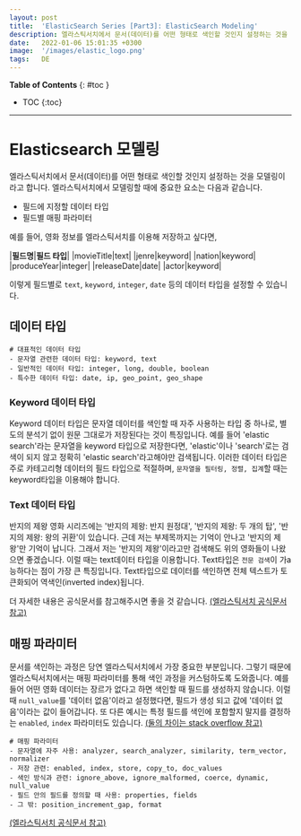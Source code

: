 ```yaml
---
layout: post
title:  'ElasticSearch Series [Part3]: ElasticSearch Modeling'
description: 엘라스틱서치에서 문서(데이터)를 어떤 형태로 색인할 것인지 설정하는 것을 모델링이라고 합니다. 엘라스틱서치에서 모델링할 때에 중요한 요소는 다음과 같습니다.
date:   2022-01-06 15:01:35 +0300
image:  '/images/elastic_logo.png'
tags:   DE
---
```

**Table of Contents**
{: #toc }
*  TOC
{:toc}

---

# Elasticsearch 모델링
엘라스틱서치에서 문서(데이터)를 어떤 형태로 색인할 것인지 설정하는 것을 모델링이라고 합니다. 엘라스틱서치에서 모델링할 때에 중요한 요소는 다음과 같습니다.  

- 필드에 지정할 데이터 타입
- 필드별 매핑 파라미터

예를 들어, 영화 정보를 엘라스틱서치를 이용해 저장하고 싶다면,  

|__필드명__|__필드 타입__|
|movieTitle|text|
|jenre|keyword|
|nation|keyword|
|produceYear|integer|
|releaseDate|date|
|actor|keyword|

이렇게 필드별로 `text`, `keyword`, `integer`, `date` 등의 데이터 타입을 설정할 수 있습니다.

## 데이터 타입  

```
# 대표적인 데이터 타입
- 문자열 관련한 데이터 타입: keyword, text
- 일반적인 데이터 타입: integer, long, double, boolean
- 특수한 데이터 타입: date, ip, geo_point, geo_shape
```

### Keyword 데이터 타입
Keyword 데이터 타입은 문자열 데이터를 색인할 때 자주 사용하는 타입 중 하나로, 별도의 분석기 없이 원문 그대로가 저장된다는 것이 특징입니다. 예를 들어 'elastic search'라는 문자열을 keyword 타입으로 저장한다면, 'elastic'이나 'search'로는 검색이 되지 않고 정확히 'elastic search'라고해야만 검색됩니다. 이러한 데이터 타입은 주로 카테고리형 데이터의 필드 타입으로 적절하며, `문자열을 필터링, 정렬, 집계`할 때는 keyword타입을 이용해야 합니다.  

### Text 데이터 타입
반지의 제왕 영화 시리즈에는 '반지의 제왕: 반지 원정대', '반지의 제왕: 두 개의 탑', '반지의 제왕: 왕의 귀환'이 있습니다. 근데 저는 부제목까지는 기억이 안나고 '반지의 제왕'만 기억이 납니다. 그래서 저는 '반지의 제왕'이라고만 검색해도 위의 영화들이 나왔으면 좋겠습니다. 이럴 때는 text데이터 타입을 이용합니다. Text타입은 `전문 검색`이 가a능하다는 점이 가장 큰 특징입니다. Text타입으로 데이터를 색인하면 전체 텍스트가 토큰화되어 역색인(inverted index)됩니다. 

더 자세한 내용은 공식문서를 참고해주시면 좋을 것 같습니다. [(엘라스틱서치 공식문서 참고)](https://www.elastic.co/guide/en/elasticsearch/reference/current/mapping-types.html)

## 매핑 파라미터
문서를 색인하는 과정은 당연 엘라스틱서치에서 가장 중요한 부분입니다. 그렇기 때문에 엘라스틱서치에서는 매핑 파라미터를 통해 색인 과정을 커스텀하도록 도와줍니다. 예를 들어 어떤 영화 데이터는 장르가 없다고 하면 색인할 때 필드를 생성하지 않습니다. 이럴 때 `null_value`를 '데이터 없음'이라고 설정했다면, 필드가 생성 되고 값에 '데이터 없음'이라는 값이 들어갑니다. 또 다른 예시는 특정 필드를 색인에 포함할지 말지를 결정하는 `enabled`, `index` 파라미터도 있습니다. [(둘의 차이는 stack overflow 참고)](https://stackoverflow.com/questions/50836504/elasticsearch-mapping-parameters-index-vs-enabled)


```
# 매핑 파라미터
- 문자열에 자주 사용: analyzer, search_analyzer, similarity, term_vector, normalizer
- 저장 관련: enabled, index, store, copy_to, doc_values
- 색인 방식과 관련: ignore_above, ignore_malformed, coerce, dynamic, null_value
- 필드 안의 필드를 정의할 때 사용: properties, fields
- 그 밖: position_increment_gap, format
```
[(엘라스틱서치 공식문서 참고)](https://www.elastic.co/guide/en/elasticsearch/reference/current/mapping-params.html)